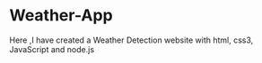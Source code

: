 # Weather-App
Here ,I have created a Weather Detection website with html, css3, JavaScript and node.js
